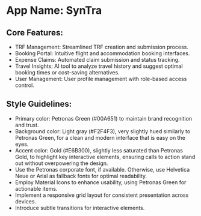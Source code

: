 # **App Name**: SynTra

## Core Features:

- TRF Management: Streamlined TRF creation and submission process.
- Booking Portal: Intuitive flight and accommodation booking interfaces.
- Expense Claims: Automated claim submission and status tracking.
- Travel Insights: AI tool to analyze travel history and suggest optimal booking times or cost-saving alternatives.
- User Management: User profile management with role-based access control.

## Style Guidelines:

- Primary color: Petronas Green (#00A651) to maintain brand recognition and trust.
- Background color: Light gray (#F2F4F3), very slightly hued similarly to Petronas Green, for a clean and modern interface that is easy on the eyes.
- Accent color: Gold (#E6B300), slightly less saturated than Petronas Gold, to highlight key interactive elements, ensuring calls to action stand out without overpowering the design.
- Use the Petronas corporate font, if available. Otherwise, use Helvetica Neue or Arial as fallback fonts for optimal readability.
- Employ Material Icons to enhance usability, using Petronas Green for actionable items.
- Implement a responsive grid layout for consistent presentation across devices.
- Introduce subtle transitions for interactive elements.